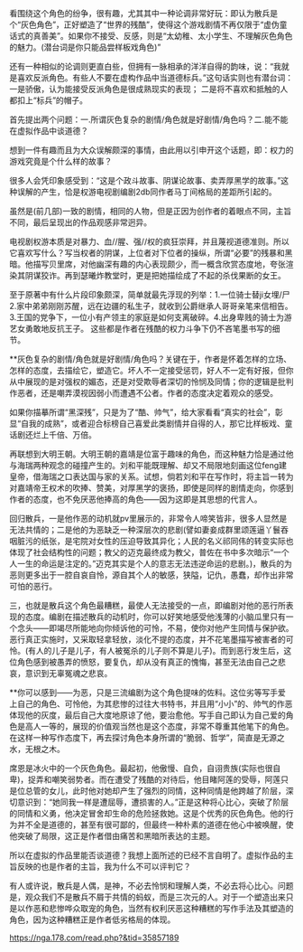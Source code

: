 看围绕这个角色的纷争，很有趣，尤其其中一种论调非常好玩：即认为散兵是个“灰色角色”，正好塑造了“世界的残酷”，使得这个游戏剧情不再仅限于“虚伪童话式的真善美”。如果你不接受、反感，则是“太幼稚、太小学生、不理解灰色角色的魅力。(潜台词是你只能品尝样板戏角色)”

还有一种相似的论调则更直白些，但拥有一脉相承的洋洋自得的韵味，说：“我就是喜欢反派角色。有些人不要在虚构作品中当道德标兵。”这句话实则也有潜台词： 一是骄傲，认为能接受反派角色是很成熟现实的表现； 二是将不喜欢和抵触的人都扣上“标兵”的帽子。

首先提出两个问题：一.所谓灰色复杂的剧情/角色就是好剧情/角色吗？二.能不能在虚拟作品中谈道德？

想到一件有趣而且为大众误解颇深的事情，由此用以引申开这个话题，即：权力的游戏究竟是个什么样的故事？

很多人会凭印象感受到：“这是个政斗故事、阴谋论故事、卖弄厚黑学的故事。”这种误解的产生，恰是权游电视剧编剧2db同作者马丁间格局的差距所引起的。

虽然是(前几部)一致的剧情，相同的人物，但是正因为创作者的着眼点不同，主旨不同，最后呈现出的作品观感非常迥异。

电视剧权游本质是对暴力、血//腥、强//权的疯狂崇拜，并且蔑视道德准则。所以它喜欢写什么？写当权者的阴谋，上位者对下位者的操纵，所谓“必要”的残暴和黑暗。他描写贝里席，对他幽深有趣的内心表现颇少，而一概含欣赏态度地，夸张渲染其阴谋狡诈。再到瑟曦炸教堂时，更是把她描绘成了不起的杀伐果断的女王。

至于原著中有什么片段印象颇深，简单就最先浮现的列举：1.一位骑士替ji女埋/尸 2.家中弟弟刚刚苏醒，远在边疆的私生子，就收到公爵继承人哥哥亲笔来信相告。 3.王国的党争下，一位小有产领主的家庭是如何支离破碎。4.出身卑贱的骑士为游艺女勇敢地反抗王子。 这些都是作者在残酷的权力斗争下仍不吝笔墨书写的细节。


**灰色复杂的剧情/角色就是好剧情/角色吗？关键在于，作者是怀着怎样的立场、怎样的态度，去描绘它，塑造它。坏人不一定接受惩罚，好人不一定有好报，但你从中展现的是对强权的媚态，还是对受欺辱者深切的怜悯及同情；你的逻辑是批判作恶者，还是嘲弄漠视因弱小而遭遇不公者。作者的态度决定着观众的感受。

如果你描摹所谓“黑深残”，只是为了“酷、帅气”，给大家看看“真实的社会”，彰显“自我的成熟”，或者迎合标榜自己喜爱此类剧情并自得的人，那它比样板戏、童话剧还烂上千倍、万倍。


再联想到大明王朝。大明王朝的嘉靖是位富于趣味的角色，而这种魅力恰是通过他与海瑞两种观念的碰撞产生的。刘和平能既理解、却又不局限地刻画这位feng建皇帝，借海瑞之口表达国与家的关系。试想，倘若刘和平在写作时，将主旨一转为对嘉靖帝王权术的吹捧、赞美，对厚黑学的褒扬，即使是同样的剧情走向，你感到作者的态度，也不免厌恶他捧高的角色——因为这即是其思想的代言人。


回归散兵，一是他作恶的动机就pv里展示的，非常令人啼笑皆非，很多人显然是无法共情的；二是他的为恶缺乏一种深层次的悲剧(譬如妻妾成群里颂莲逼丫鬟吞咽脏污的纸张，是宅院对女性的压迫导致其异化；人民的名义祁同伟的转变实际也体现了社会结构性的问题；教父的迈克最终成为教父，普佐在书中多次暗示“一个人一生的命运是注定的。”迈克其实是个人的意志无法违逆命运的悲剧。)，散兵的为恶则更多出于一腔自哀自怜，源自其个人的敏感，狭隘，记仇，愚蠢，却作出非常可怕的恶行。

三，也就是散兵这个角色最糟糕，最使人无法接受的一点，即编剧对他的恶行所表现的态度。编剧在描述散兵的动机时，你可以好笑地感受他浅薄的小脑瓜里只有一个念头——即竭尽所能地向你倾诉他的可怜，不易，使你对他产生同情与保护欲。恶行真正实施时，又采取轻拿轻放，淡化不提的态度，并不花笔墨描写被害者的可怜。(有人的儿子是儿子，有人被冤杀的儿子则不算是儿子)。而到恶行发生后，这位角色感到被愚弄的愤怒，要复仇，却从没有真正的愧悔，甚至无法由自己之悲哀，意识到无辜冤魂之悲哀。

**你可以感到——为恶，只是三流编剧为这个角色提味的佐料。这位劣等写手爱上自己的角色、可怜他，为其悲惨的过往大书特书，并且用“小小”的、帅气的作恶体现他的灰度，最后自己大度地原谅了他，要治愈他。写手自己即认为自己爱的角色是高人一等的，展现的价值观当然也是这个态度，非常不尊重其他笔下的角色。在这样一种写作态度下，再去探讨角色本身所谓的“脆弱、哲学”，简直是无源之水，无根之木。


席恩是冰火中的一个灰色角色。最起初，他傲慢、自负，自诩贵族(实际也很自卑)，捉弄和嘲笑弱势者。而在遭受了残酷的对待后，他目睹阿莲的受辱，阿莲只是位总管的女儿，此时他对她却产生了强烈的同情，这种同情是他跨越了阶层，深切意识到：“她同我一样是遭屈辱，遭损害的人。”正是这种将心比心，突破了阶层的同情和义勇，他决定冒舍却生命的危险拯救她。这是个优秀的灰色角色。他的行为并不全是道德的，甚至有很可鄙的，但最终一种朴素的道德在他心中被唤醒，使他突破了局限，这正是作者借由痛苦和黑暗所表达的主题。


所以在虚拟的作品里能否谈道德？我想上面所述的已经不言自明了。虚拟作品的主旨反映的也是作者的主旨，我为什么不可以评判它？


有人或许说，散兵是人偶，是神，不必去怜悯和理解人类，不必去将心比心。问题是，观众我们不是散兵不屑于共情的蚂蚁，而是三次元的人。对于一个塑造出来只是以作恶和悲惨哗众取宠的角色，当然有权利厌恶这种糟糕的写作手法及其塑造的角色，因为这种糟糕正是作者低劣格局的体现。

https://nga.178.com/read.php?&tid=35857189
